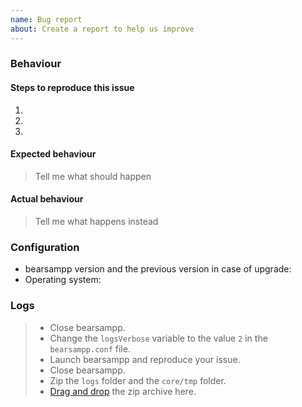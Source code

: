 ```yaml
---
name: Bug report
about: Create a report to help us improve
---
```


### Behaviour

#### Steps to reproduce this issue

1.
2.
3.

#### Expected behaviour

> Tell me what should happen

#### Actual behaviour

> Tell me what happens instead

### Configuration

* bearsampp version and the previous version in case of upgrade: 
* Operating system: 

### Logs

>* Close bearsampp.
>* Change the `logsVerbose` variable to the value `2` in the `bearsampp.conf` file.
>* Launch bearsampp and reproduce your issue.
>* Close bearsampp.
>* Zip the `logs` folder and the `core/tmp` folder.
>* [Drag and drop](https://help.github.com/en/github/managing-your-work-on-github/file-attachments-on-issues-and-pull-requests) the zip archive here.
